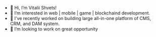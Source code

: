 - 👋 Hi, I’m Vitalii Shvets!
- 👀 I’m interested in web | mobile | game | blockchaind development.
- 🌱 I've recently worked on building large all-in-one platform of CMS, CRM, and DAM system.
- 💞️ I’m looking to work on great opportunity

<!---
digital21st/digital21st is a ✨ special ✨ repository because its `README.md` (this file) appears on your GitHub profile.
You can click the Preview link to take a look at your changes.
--->

